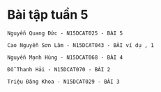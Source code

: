 ﻿
# Bài tập tuần 5

	Nguyễn Quang Đức - N15DCAT025 - BÀI 5
	
	Cao Nguyễn Sơn Lâm - N15DCAT043 - BÀI ví dụ , 1
	
	Nguyễn Mạnh Hùng - N15DCAT068 - BÀI 4
	
	Đỗ Thanh Hải - N15DCAT070 - BÀI 2
	
	Triệu Đăng Khoa - N15DCAT029 - BÀI 3
	